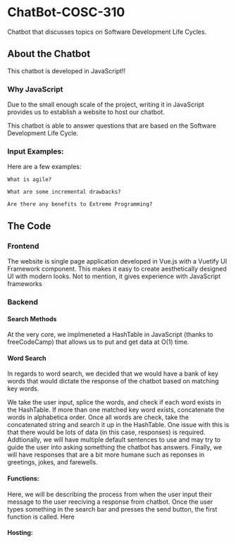 
# ChatBot-COSC-310
Chatbot that discusses topics on Software Development Life Cycles.

## About the Chatbot
This chatbot is developed in JavaScript!!

### Why JavaScript 
Due to the small enough scale of the project, writing it in JavaScript provides us to 
establish a website to host our chatbot. 

This chatbot is able to answer questions that are based on the Software Development Life Cycle.




### Input Examples:
Here are a few examples:

```
What is agile?
```
```
What are some incremental drawbacks?
```
```
Are there any benefits to Extreme Programming?
```

## The Code
### Frontend

The website is single page application developed in Vue.js with a Vuetify UI Framework component. This makes it easy to create 
aesthetically designed UI with modern looks. Not to mention, it gives experience with JavaScript frameworks


### Backend 

#### Search Methods
At the very core, we implmeneted a HashTable in JavaScript (thanks to freeCodeCamp) that allows us to put and get data at O(1) time. 

#### Word Search
In regards to word search, we decided that we would have a bank of key words that would dictate the response of the chatbot based on
matching key words. 

We take the user input, splice the words, and check if each word exists in the HashTable. If more than one matched key word exists, concatenate the words in alphabetica order. Once all words are check, take the concatenated string and search it up in the HashTable. One issue with this is that there would be lots of data (in this case, responses) is required. Addtionally, we will have multiple default sentences to use and may try to guide the user into asking something the chatbot has answers. Finally, we will have responses that are a bit more humane such as reponses in greetings, jokes, and farewells.

#### Functions:

Here, we will be describing the process from when the user input their message to the user reeciving a response from chatbot. Once the user types something in the search bar and presses the send button, the first function is called. Here 

#### Hosting:



